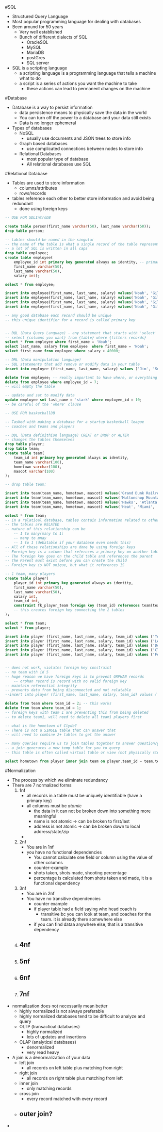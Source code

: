 #SQL
- Structured Query Language
- Most popular programming language for dealing with databases
- Been around for 50 years
	- Very well established
	- Bunch of different dialects of SQL
		- OracleSQL
		- MySQL
		- MariaDB
		- postGres
		- SQL server
- SQL is a scripting language
	- a scripting language is a programming language that tells a machine what to do
	- a script is a series of actions you want the machine to take
		- these actions can lead to permanent changes on the machine

		
#Database
- Database is a way to persist information
	- data persistence means to physically save the data in the world
	- You can turn off the power to a database and your data still exists
	- Data is no longer ephemeral
- Types of databases
	- NoSQL
		- usually use documents and JSON trees to store info
	- Graph based databases
		- use complicated connections between nodes to store info
	- Relational Databases
		- most popular type of database
		- All relational databases use SQL

#Relational Database
- Tables are used to store information
	- columns/attributes 
	- rows/records
- tables reference each other to better store information and avoid being redundant
	- done using foreign keys


```SQL
-- USE FOR SDLIntroDB

create table person(first_name varchar(50), last_name varchar(50));
drop table person;

-- tables should be named in the singular
-- the name of the table is what a single record of the table represents
-- a lot of SQL is written in all caps
drop table employee;
create table employee(
	employee_id int primary key generated always as identity, -- primary key is constraint. It means unique and not null
	first_name varchar(50), 
	last_name varchar(50), 
	salary int);

select * from employee;

insert into employee(first_name, last_name, salary) values('Noah', 'Gilf', 200000);
insert into employee(first_name, last_name, salary) values('Noah', 'Gilf', 200000);
insert into employee(first_name, last_name, salary) values('Noah', 'Gilf', 200000);
insert into employee(first_name, last_name, salary) values('Noah', 'Gilf', 200000);

-- any good database each record should be unique
-- this unique identifier for a record is called primary key


-- DQL (Data Query Language) - any statement that starts with 'select'
-- select {columns you want} from {table} where {filters records}
select * from employee where first_name = 'Noah';
select last_name, salary from employee  where first_name = 'Noah';
select first_name from employee where salary > 40000;

-- DML (Data manipulation language)
-- SQL statements that add remove or modify data in your table
insert into employee (first_name, last_name, salary) values ('Jim', 'Snow', 10000000);

delete from employee; -- really important to have where, or everything will be deleted
delete from employee where employee_id = 7;
-- will empty the table

-- update and set to modify data
update employee set last_name = 'stark' where employee_id = 10;
-- be careful of the 'where' clause
```

```SQL
-- USE FOR basketballDB

-- Tasked with making a database for a startup basketball league
-- coaches and teams and players

-- DDL (Data definithion language) CREAT or DROP or ALTER
-- changes the tables themselves
drop table player;
drop table team;
create table team(
	team_id int primary key generated always as identity,
	team_name varchar(100),
	hometown varchar(100),
	mascot varchar(100)
);

-- drop table team;

insert into team(team_name, hometown, mascot) values('Grand Dunk Railroad', 'LA', 'Woodchuck');
insert into team(team_name, hometown, mascot) values('Muttonchop Mountaineers', 'Morgantown', 'Rangers');
insert into team(team_name, hometown, mascot) values('Hawks', 'Atlanta', 'Hawk');
insert into team(team_name, hometown, mascot) values('Heat', 'Miami', 'Fire');

select * from team;
-- in a relatioal database, tables contain information related to other tables
-- the tables are RELATED
-- nature of this relationship can be 
	-- 1 to many(many to 1)
	-- many to mnay
	-- 1 to 1 (debatable if your database even needs this)
-- All of these relationships are done by using foreign keys
-- Foreign key is a column that refernces a primary key on another table
-- The foreign key goes on the child table and references the parent
-- The Parent must exist before you can create the child
-- Foreign key is NOT unique, but what it references IS

-- 1 team, many players
create table player(
	player_id int primary key generated always as identity,
	first_name varchar(50),
	last_name varchar(50),
	salary int,
	team_id int, 
	constraint fk_player_team foreign key (team_id) references team(team_id)
	-- this creates foreign key connecting the 2 tables
);

select * from team;
select * from player;

insert into player (first_name, last_name, salary, team_id) values ('Tom','Wan',100000,1);
insert into player (first_name, last_name, salary, team_id) values ('Lebron','James',100000,4);
insert into player (first_name, last_name, salary, team_id) values ('Doctor','Jay',100000,1);
insert into player (first_name, last_name, salary, team_id) values ('Clyde','Somebody',100000,3);
insert into player (first_name, last_name, salary, team_id) values ('Fox','Falco',100000,3);


-- does not work, violates foreign key constraint
-- no team with id 5
-- huge reason we have foreign keys is to prevent ORPHAN records
	-- orphan record is record with no valid foreign key
-- maintain referential integrity
-- prevents data from being disconnected and not relatable
--insert into player (first_name, last_name, salary, team_id) values ('Tom','Tom',100000,5);

delete from team where team_id = 2; -- this works
delete from team where team_id = 1; 
-- foreign keys with team 1 are preventing this from being deleted
-- to delete team1, will need to delete all team1 players first

-- what is the hometown of Clyde?
-- There is not a SINGLE table that can answer that
-- will need to combine 2+ tables to get the answer

-- many queries require us to join tables together to answer question/get info
-- a join generates a new temp table for you to query
-- this table is often called virtual table or view (not physically stored in database

select hometown from player inner join team on player.team_id = team.team_id where first_name = 'Clyde';
```

#Normalization
- The process by which we eliminate redundancy
- There are 7 normalized forms
	1. 1nf 
		- all records in a table must be uniquely identifiable (have a primary key)
		- all columns must be *atomic*
			- the data in it can not be broken down into something more meaningful
			- name is not atomic -> can be broken to first/last
			- address is not atomic -> can be broken down to local address/state/zip
		- 
	2. 2nf
		- You are in 1nf
		- you have no functional dependencies
			- You cannot calculate one field or column using the value of other columns
			- counter-example
			- shots taken, shots made, shooting percentage 
			- percentage is calculated from shots taken and made, it is a functional dependency
	3. 3nf
		- You are in 2nf
		- You have no transitive dependencies
			- counter example
			- if player table had a field saying who head coach is
				- transitive bc you can look at team, and coaches for the team. it is already there somewhere else
			- if you can find dataa anywhere else, that is a transitive dependency
	4. 4nf
		- 
	5. 5nf
		- 
	6. 6nf
		- 
	7. 7nf
		- 
- normalization does not necessarily mean better
	- highly normalized is not always preferable
	- highly normalized databases tend to be difficult to analyze and query
	- OLTP (transactioal databases)
		- highly normalized 
		- lots of updates and insertions
	- OLAP (analytical databases)
		- denormalized
		- very read heavy
- A join is a denormalization of your data
	- left join
		- all records on left table plus matching from right
	- right join
		- all records on right table plus matching from left
	- inner join
		- only matching records
	- cross join
		- every record matched with every record
	- outer join?
		- 
- 
